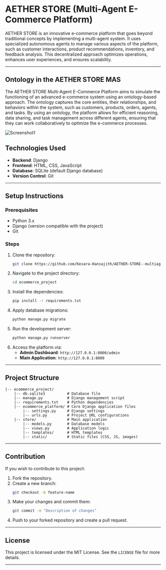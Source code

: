 
# AETHER STORE (Multi-Agent E-Commerce Platform)

AETHER STORE is an innovative e-commerce platform that goes beyond traditional concepts by implementing a multi-agent system. It uses specialized autonomous agents to manage various aspects of the platform, such as customer interactions, product recommendations, inventory, and feedback analysis. This decentralized approach optimizes operations, enhances user experiences, and ensures scalability.

---

## Ontology in the AETHER STORE MAS

The AETHER STORE Multi-Agent E-Commerce Platform aims to simulate the functioning of an advanced e-commerce system using an ontology-based approach. The ontology captures the core entities, their relationships, and behaviors within the system, such as customers, products, orders, agents, and tasks. By using an ontology, the platform allows for efficient reasoning, data sharing, and task management across different agents, ensuring that they can work collaboratively to optimize the e-commerce processes. 

![Screenshot1](https://github.com/user-attachments/assets/7b5a0f2a-9afc-4272-b100-d5127169cd8f)



## Technologies Used
- **Backend**: Django
- **Frontend**: HTML, CSS, JavaScript
- **Database**: SQLite (default Django database)
- **Version Control**: Git

---

## Setup Instructions

### Prerequisites
- Python 3.x
- Django (version compatible with the project)
- Git

### Steps
1. Clone the repository:
   ```bash
   git clone https://github.com/Kesara-Hansajith/AETHER-STORE--multiagent_ecommerce_platform.git
   ```
2. Navigate to the project directory:
   ```bash
   cd ecommerce_project
   ```
3. Install the dependencies:
   ```bash
   pip install -r requirements.txt
   ```
4. Apply database migrations:
   ```bash
   python manage.py migrate
   ```
5. Run the development server:
   ```bash
   python manage.py runserver
   ```
6. Access the platform via:
   - **Admin Dashboard**: `http://127.0.0.1:8000/admin`
   - **Main Application**: `http://127.0.0.1:8000`

---

## Project Structure

```plaintext
|-- ecommerce_project/
    |-- db.sqlite3          # Database file
    |-- manage.py           # Django management script
    |-- requirements.txt    # Python dependencies
    |-- ecommerce_platform/ # Core Django application files
        |-- settings.py     # Django settings
        |-- urls.py         # Project URL configurations
    |-- store/              # Main application
        |-- models.py       # Database models
        |-- views.py        # Application logic
        |-- templates/      # HTML templates
        |-- static/         # Static files (CSS, JS, images)
```

---

## Contribution

If you wish to contribute to this project:
1. Fork the repository.
2. Create a new branch:
   ```bash
   git checkout -b feature-name
   ```
3. Make your changes and commit them:
   ```bash
   git commit -m "Description of changes"
   ```
4. Push to your forked repository and create a pull request.

---

## License

This project is licensed under the MIT License. See the `LICENSE` file for more details.

---


